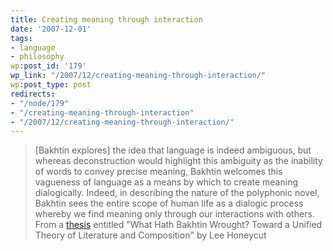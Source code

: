 ```yaml
---
title: Creating meaning through interaction
date: '2007-12-01'
tags:
- language
- philosophy
wp:post_id: '179'
wp_link: "/2007/12/creating-meaning-through-interaction/"
wp:post_type: post
redirects:
- "/node/179"
- "/creating-meaning-through-interaction"
- "/2007/12/creating-meaning-through-interaction/"
---
```


> [Bakhtin explores] the idea that language is indeed ambiguous, but whereas deconstruction would highlight this ambiguity as the inability of words to convey precise meaning, Bakhtin welcomes this vagueness of language as a means by which to create meaning dialogically. Indeed, in describing the nature of the polyphonic novel, Bakhtin sees the entire scope of human life as a dialogic process whereby we find meaning only through our interactions with others.
From a [thesis](http://www.public.iastate.edu/~honeyl/bakhtin/chap2a.html) entitled "What Hath Bakhtin Wrought? Toward a Unified Theory of Literature and Composition" by Lee Honeycut
